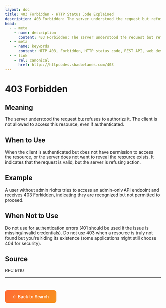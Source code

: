 ```yaml
---
layout: doc
title: 403 Forbidden - HTTP Status Code Explained
description: 403 Forbidden: The server understood the request but refuses to authorize it. The client is not allowed to access this resource, even if authenticated....
head:
  - - meta
    - name: description
      content: 403 Forbidden: The server understood the request but refuses to authorize it. The client is not allowed to access this resource, even if authenticated....
  - - meta
    - name: keywords
      content: HTTP 403, Forbidden, HTTP status code, REST API, web development
  - - link
    - rel: canonical
      href: https://httpcodes.shadowlanes.com/403
---
```


<script setup>
const structuredData = {
  "@context": "https://schema.org",
  "@type": "TechArticle",
  "headline": "403 Forbidden - HTTP Status Code",
  "description": "The server understood the request but refuses to authorize it. The client is not allowed to access this resource, even if authenticated.",
  "url": "https://httpcodes.shadowlanes.com/403",
  "keywords": "HTTP 403, Forbidden, HTTP status code",
  "articleBody": "The server understood the request but refuses to authorize it. The client is not allowed to access this resource, even if authenticated. When the client is authenticated but does not have permission to access the resource, or the server does not want to reveal the resource exists. It indicates that the request is valid, but the server is refusing action.",
  "publisher": {
    "@type": "Organization",
    "name": "HTTP Codes Explainer"
  }
}
</script>

<script type="application/ld+json" v-html="JSON.stringify(structuredData)"></script>

# 403 Forbidden

## Meaning

The server understood the request but refuses to authorize it. The client is not allowed to access this resource, even if authenticated.

## When to Use

When the client is authenticated but does not have permission to access the resource, or the server does not want to reveal the resource exists. It indicates that the request is valid, but the server is refusing action.

## Example

A user without admin rights tries to access an admin-only API endpoint and receives 403 Forbidden, indicating they are recognized but not permitted to proceed.

## When Not to Use

Do not use for authentication errors (401 should be used if the issue is missing/invalid credentials). Do not use 403 when a resource is truly not found but you're hiding its existence (some applications might still choose 404 for security).

## Source

RFC 9110

---

<div style="margin-top: 40px;">
  <a href="/" style="display: inline-block; padding: 12px 24px; background: linear-gradient(135deg, #ff6b35, #f7931e); color: white; text-decoration: none; border-radius: 8px; font-weight: 500;">← Back to Search</a>
</div>
